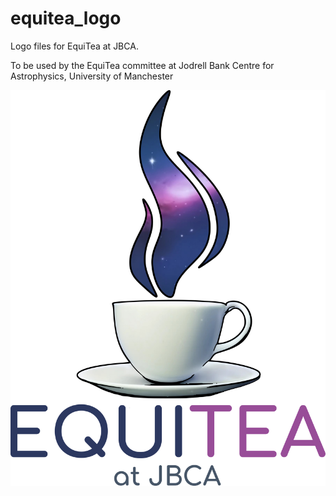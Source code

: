 # equitea_logo
Logo files for EquiTea at JBCA. 

To be used by the EquiTea committee at Jodrell Bank Centre for Astrophysics, University of Manchester




![EquiTea Logo](EquiTea_at_JBCA.png)
